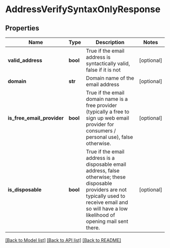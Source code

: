 # AddressVerifySyntaxOnlyResponse

## Properties
Name | Type | Description | Notes
------------ | ------------- | ------------- | -------------
**valid_address** | **bool** | True if the email address is syntactically valid, false if it is not | [optional] 
**domain** | **str** | Domain name of the email address | [optional] 
**is_free_email_provider** | **bool** | True if the email domain name is a free provider (typically a free to sign up web email provider for consumers / personal use), false otherwise. | [optional] 
**is_disposable** | **bool** | True if the email address is a disposable email address, false otherwise; these disposable providers are not typically used to receive email and so will have a low likelihood of opening mail sent there. | [optional] 

[[Back to Model list]](../README.md#documentation-for-models) [[Back to API list]](../README.md#documentation-for-api-endpoints) [[Back to README]](../README.md)


